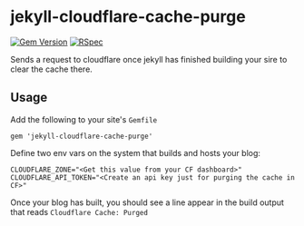 # jekyll-cloudflare-cache-purge

[![Gem Version](https://badge.fury.io/rb/jekyll-cloudflare-cache-purge.svg)](https://badge.fury.io/rb/jekyll-cloudflare-cache-purge)
[![RSpec](https://github.com/Codebeef/jekyll-cloudflare-cache-purge/actions/workflows/rspec.yml/badge.svg)](https://github.com/Codebeef/jekyll-cloudflare-cache-purge/actions/workflows/rspec.yml)

Sends a request to cloudflare once jekyll has finished building your sire to
clear the cache there.

## Usage

Add the following to your site's `Gemfile`

```
gem 'jekyll-cloudflare-cache-purge'
```

Define two env vars on the system that builds and hosts your blog:

```
CLOUDFLARE_ZONE="<Get this value from your CF dashboard>"
CLOUDFLARE_API_TOKEN="<Create an api key just for purging the cache in CF>"
```

Once your blog has built, you should see a line appear in the build output that
reads `Cloudflare Cache: Purged`
